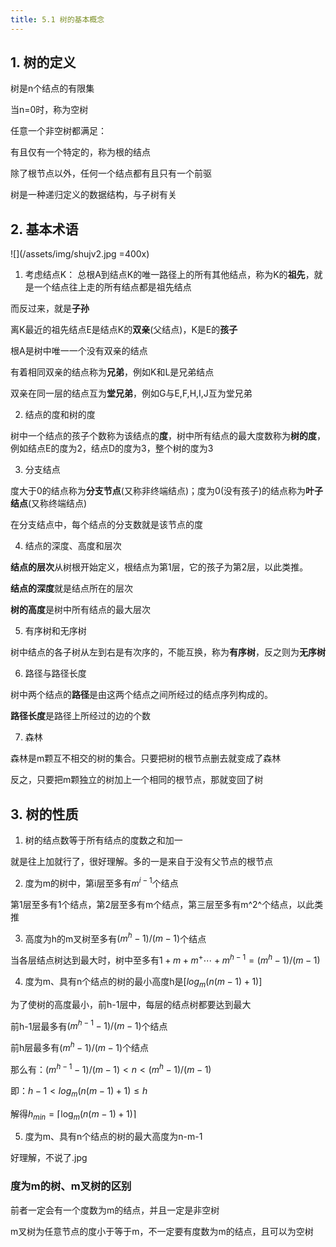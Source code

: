 ```yaml
---
title: 5.1 树的基本概念
---
```


## 1. 树的定义

树是n个结点的有限集

当n=0时，称为空树

任意一个非空树都满足：

有且仅有一个特定的，称为根的结点

除了根节点以外，任何一个结点都有且只有一个前驱

树是一种递归定义的数据结构，与子树有关

## 2. 基本术语
![](/assets/img/shujv2.jpg =400x)

1. 考虑结点K：
总根A到结点K的唯一路径上的所有其他结点，称为K的**祖先**，就是一个结点往上走的所有结点都是祖先结点

而反过来，就是**子孙**

离K最近的祖先结点E是结点K的**双亲**(父结点)，K是E的**孩子**

根A是树中唯一一个没有双亲的结点

有着相同双亲的结点称为**兄弟**，例如K和L是兄弟结点

双亲在同一层的结点互为**堂兄弟**，例如G与E,F,H,I,J互为堂兄弟

2. 结点的度和树的度

树中一个结点的孩子个数称为该结点的**度**，树中所有结点的最大度数称为**树的度**，例如结点E的度为2，结点D的度为3，整个树的度为3

3. 分支结点

度大于0的结点称为**分支节点**(又称非终端结点)；度为0(没有孩子)的结点称为**叶子结点**(又称终端结点)

在分支结点中，每个结点的分支数就是该节点的度

4. 结点的深度、高度和层次

**结点的层次**从树根开始定义，根结点为第1层，它的孩子为第2层，以此类推。

**结点的深度**就是结点所在的层次

**树的高度**是树中所有结点的最大层次

5. 有序树和无序树

树中结点的各子树从左到右是有次序的，不能互换，称为**有序树**，反之则为**无序树**

6. 路径与路径长度

树中两个结点的**路径**是由这两个结点之间所经过的结点序列构成的。

**路径长度**是路径上所经过的边的个数

7. 森林

森林是m颗互不相交的树的集合。只要把树的根节点删去就变成了森林

反之，只要把m颗独立的树加上一个相同的根节点，那就变回了树

## 3. 树的性质

1. 树的结点数等于所有结点的度数之和加一
   
就是往上加就行了，很好理解。多的一是来自于没有父节点的根节点

2. 度为m的树中，第i层至多有$m^{i-1}$个结点
   
第1层至多有1个结点，第2层至多有m个结点，第三层至多有m^2^个结点，以此类推

3. 高度为h的m叉树至多有$(m^h-1)/(m-1)$个结点

当各层结点树达到最大时，树中至多有$1+m+m^+\cdots+m^{h-1}=(m^{h}-1)/(m-1)$

4. 度为m、具有n个结点的树的最小高度h是$[log_m(n(m-1)+1)]$

为了使树的高度最小，前h-1层中，每层的结点树都要达到最大

前h-1层最多有$(m^{h-1}-1)/(m-1)$个结点

前h层最多有$(m^{h}-1)/(m-1)$个结点

那么有：$(m^{h-1}-1)/(m-1) < n < (m^{h}-1)/(m-1)$

即：$h-1< log_m(n(m-1)+1)\leq h$

解得$h_{min}=\lceil\log_m(n(m-1)+1)\rceil$

5. 度为m、具有n个结点的树的最大高度为n-m-1

好理解，不说了.jpg

### 度为m的树、m叉树的区别


前者一定会有一个度数为m的结点，并且一定是非空树

m叉树为任意节点的度小于等于m，不一定要有度数为m的结点，且可以为空树


